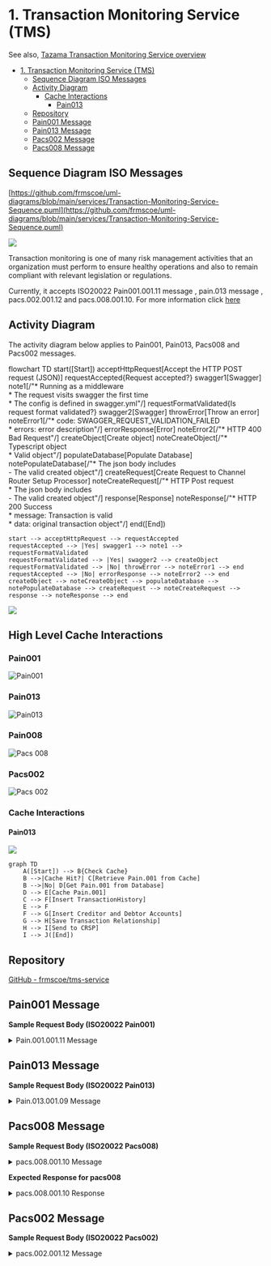 # 1. Transaction Monitoring Service (TMS)

See also, [Tazama Transaction Monitoring Service overview](https://frmscoe.atlassian.net/wiki/spaces/ACTIO/pages/1737938/Actio+Transaction+Monitoring+Service+overview)

- [1. Transaction Monitoring Service (TMS)](#1-transaction-monitoring-service-tms)
  - [Sequence Diagram ISO Messages](#sequence-diagram-iso-messages)
  - [Activity Diagram](#activity-diagram)
    - [Cache Interactions](#cache-interactions)
      - [Pain013](#pain013)
  - [Repository](#repository)
  - [Pain001 Message](#pain001-message)
  - [Pain013 Message](#pain013-message)
  - [Pacs002 Message](#pacs002-message)
  - [Pacs008 Message](#pacs008-message)

## Sequence Diagram ISO Messages

[https://github.com/frmscoe/uml-diagrams/blob/main/services/Transaction-Monitoring-Service-Sequence.puml](https://github.com/frmscoe/uml-diagrams/blob/main/services/Transaction-Monitoring-Service-Sequence.puml)

![](./images/image-20230815-100606.png)

Transaction monitoring is one of many risk management activities that an organization must perform to ensure healthy operations and also to remain compliant with relevant legislation or regulations.

Currently, it accepts ISO20022 Pain001.001.11 message , pain.013 message , pacs.002.001.12 and pacs.008.001.10. For more information click [here](https://github.com/frmscoe/docs/blob/dev/Knowledge-Articles/iso20022-and-tazama.md)

## Activity Diagram

The activity diagram below applies to Pain001, Pain013, Pacs008 and Pacs002 messages.

flowchart TD
    start([Start])
    acceptHttpRequest[Accept the HTTP POST request (JSON)]
    requestAccepted{Request accepted?}
    swagger1[Swagger]
    note1[/"* Running as a middleware<br>* The request visits swagger the first time<br>* The config is defined in swagger.yml"/]
    requestFormatValidated{Is request format validated?}
    swagger2[Swagger]
    throwError[Throw an error]
    noteError1[/"* code: SWAGGER_REQUEST_VALIDATION_FAILED<br>* errors: error description"/]
    errorResponse[Error]
    noteError2[/"* HTTP 400 Bad Request"/]
    createObject[Create object]
    noteCreateObject[/"* Typescript object<br>* Valid object"/]
    populateDatabase[Populate Database]
    notePopulateDatabase[/"* The json body includes<br>  - The valid created object"/]
    createRequest[Create Request to Channel Router Setup Processor]
    noteCreateRequest[/"* HTTP Post request<br>* The json body includes<br>  - The valid created object"/]
    response[Response]
    noteResponse[/"* HTTP 200 Success<br>* message: Transaction is valid<br>* data: original transaction object"/]
    end([End])

    start --> acceptHttpRequest --> requestAccepted
    requestAccepted --> |Yes| swagger1 --> note1 --> requestFormatValidated
    requestFormatValidated --> |Yes| swagger2 --> createObject
    requestFormatValidated --> |No| throwError --> noteError1 --> end
    requestAccepted --> |No| errorResponse --> noteError2 --> end
    createObject --> noteCreateObject --> populateDatabase --> notePopulateDatabase --> createRequest --> noteCreateRequest --> response --> noteResponse --> end

![](./images/image-20230815-100624.png)

## High Level Cache Interactions

### Pain001

![Pain001](https://github.com/frmscoe/tms-service/blob/assets/assets/pain001.svg)

### Pain013

![Pain013](https://github.com/frmscoe/tms-service/blob/assets/assets/pain013.svg)

### Pain008

![Pacs 008](https://github.com/frmscoe/tms-service/blob/assets/assets/pacs008.svg)

### Pacs002

![Pacs 002](https://github.com/frmscoe/tms-service/blob/assets/assets/pacs002.svg)

### Cache Interactions

#### Pain013

![](./images/Pain013_DB_High_Level_Interactions.png)

```mermaid
graph TD
    A([Start]) --> B{Check Cache}
    B -->|Cache Hit?| C[Retrieve Pain.001 from Cache]
    B -->|No| D[Get Pain.001 from Database]
    D --> E[Cache Pain.001]
    C --> F[Insert TransactionHistory]
    E --> F
    F --> G[Insert Creditor and Debtor Accounts]
    G --> H[Save Transaction Relationship]
    H --> I[Send to CRSP]
    I --> J([End])
```

## Repository

[GitHub - frmscoe/tms-service](https://github.com/frmscoe/tms-service)

## Pain001 Message

**Sample Request Body (ISO20022 Pain001)**

<details>
  <summary>
    Pain.001.001.11 Message
  </summary>
  
  ```json
  {
  "TxTp": "pain.001.001.11",
  "CstmrCdtTrfInitn": {
    "GrpHdr": {
      "MsgId": "24988b914e3d4cf98a7659b2c45ce063258",
      "CreDtTm": "2021-12-03T12:40:14.000Z",
      "NbOfTxs": 1,
      "InitgPty": {
        "Nm": "April Blake Grant",
        "Id": {
          "PrvtId": {
            "DtAndPlcOfBirth": {
              "BirthDt": "1968-02-01",
              "CityOfBirth": "Unknown",
              "CtryOfBirth": "ZZ"
            },
            "Othr": {
              "Id": "+27730975224",
              "SchmeNm": {
                "Prtry": "MSISDN"
              }
            }
          }
        },
        "CtctDtls": {
          "MobNb": "+27-730975224"
        }
      }
    },
    "PmtInf": {
      "PmtInfId": "5ab4fc7355de4ef8a75b78b00a681ed2569",
      "PmtMtd": "TRA",
      "ReqdAdvcTp": {
        "DbtAdvc": {
          "Cd": "ADWD",
          "Prtry": "Advice with transaction details"
        }
      },
      "ReqdExctnDt": {
        "Dt": "2021-12-03",
        "DtTm": "2021-12-03T12:40:14.000Z"
      },
      "Dbtr": {
        "Nm": "April Blake Grant",
        "Id": {
          "PrvtId": {
            "DtAndPlcOfBirth": {
              "BirthDt": "1968-02-01",
              "CityOfBirth": "Unknown",
              "CtryOfBirth": "ZZ"
            },
            "Othr": {
              "Id": "+27730975224",
              "SchmeNm": {
                "Prtry": "MSISDN"
              }
            }
          }
        },
        "CtctDtls": {
          "MobNb": "+27-730975224"
        }
      },
      "DbtrAcct": {
        "Id": {
          "Othr": {
            "Id": "+27730975224",
            "SchmeNm": {
              "Prtry": "MSISDN"
            }
          }
        },
        "Nm": "April Grant"
      },
      "DbtrAgt": {
        "FinInstnId": {
          "ClrSysMmbId": {
            "MmbId": "dfsp001"
          }
        }
      },
      "CdtTrfTxInf": {
        "PmtId": {
          "EndToEndId": "2c516801007642dfb892944dde1cf845"
        },
        "PmtTpInf": {
          "CtgyPurp": {
            "Prtry": "TRANSFER BLANK"
          }
        },
        "Amt": {
          "InstdAmt": {
            "Amt": {
              "Amt": 31020.89,
              "Ccy": "USD"
            }
          },
          "EqvtAmt": {
            "Amt": {
              "Amt": 31020.89,
              "Ccy": "USD"
            },
            "CcyOfTrf": "USD"
          }
        },
        "ChrgBr": "DEBT",
        "CdtrAgt": {
          "FinInstnId": {
            "ClrSysMmbId": {
              "MmbId": "dfsp002"
            }
          }
        },
        "Cdtr": {
          "Nm": "Felicia Easton Quill",
          "Id": {
            "PrvtId": {
              "DtAndPlcOfBirth": {
                "BirthDt": "1935-05-08",
                "CityOfBirth": "Unknown",
                "CtryOfBirth": "ZZ"
              },
              "Othr": {
                "Id": "+27707650428",
                "SchmeNm": {
                  "Prtry": "MSISDN"
                }
              }
            }
          },
          "CtctDtls": {
            "MobNb": "+27-707650428"
          }
        },
        "CdtrAcct": {
          "Id": {
            "Othr": {
              "Id": "+27707650428",
              "SchmeNm": {
                "Prtry": "MSISDN"
              }
            }
          },
          "Nm": "Felicia Quill"
        },
        "Purp": {
          "Cd": "MP2P"
        },
        "RgltryRptg": {
          "Dtls": {
            "Tp": "BALANCE OF PAYMENTS",
            "Cd": "100"
          }
        },
        "RmtInf": {
          "Ustrd": "Payment of USD 30713.75 from April to Felicia"
        },
        "SplmtryData": {
          "Envlp": {
            "Doc": {
              "Dbtr": {
                "FrstNm": "April",
                "MddlNm": "Blake",
                "LastNm": "Grant",
                "MrchntClssfctnCd": "BLANK"
              },
              "Cdtr": {
                "FrstNm": "Felicia",
                "MddlNm": "Easton",
                "LastNm": "Quill",
                "MrchntClssfctnCd": "BLANK"
              },
              "DbtrFinSvcsPrvdrFees": {
                "Ccy": "USD",
                "Amt": 307.14
              },
              "Xprtn": "2021-11-30T10:38:56.000Z"
            }
          }
        }
      }
    },
    "SplmtryData": {
      "Envlp": {
        "Doc": {
          "InitgPty": {
            "InitrTp": "CONSUMER",
            "Glctn": {
              "Lat": "-3.1609",
              "Long": "38.3588"
            }
          }
        }
      }
    }
  }
}

```
</details>


## Pain013 Message

**Sample Request Body (ISO20022 Pain013)**

<details>
  <summary>
    Pain.013.001.09 Message
  </summary>

```json
{
  "TxTp": "pain.013.001.09",
  "CdtrPmtActvtnReq": {
    "GrpHdr": {
      "MsgId": "42665509efd844da90caf468e891aa52256",
      "CreDtTm": "2021-12-03T12:40:16.000Z",
      "NbOfTxs": 1,
      "InitgPty": {
        "Nm": "April Blake Grant",
        "Id": {
          "PrvtId": {
            "DtAndPlcOfBirth": {
              "BirthDt": "1968-02-01",
              "CityOfBirth": "Unknown",
              "CtryOfBirth": "ZZ"
            },
            "Othr": {
              "Id": "+27730975224",
              "SchmeNm": {
                "Prtry": "MSISDN"
              }
            }
          }
        },
        "CtctDtls": {
          "MobNb": "+27-730975224"
        }
      }
    },
    "PmtInf": {
      "PmtInfId": "5ab4fc7355de4ef8a75b78b00a681ed2254",
      "PmtMtd": "TRA",
      "ReqdAdvcTp": {
        "DbtAdvc": {
          "Cd": "ADWD",
          "Prtry": "Advice with transaction details"
        }
      },
      "ReqdExctnDt": {
        "DtTm": "2021-12-03T12:40:14.000Z"
      },
      "XpryDt": {
        "DtTm": "2021-11-30T10:38:56.000Z"
      },
      "Dbtr": {
        "Nm": "April Blake Grant",
        "Id": {
          "PrvtId": {
            "DtAndPlcOfBirth": {
              "BirthDt": "1968-02-01",
              "CityOfBirth": "Unknown",
              "CtryOfBirth": "ZZ"
            },
            "Othr": {
              "Id": "+27730975224",
              "SchmeNm": {
                "Prtry": "MSISDN"
              }
            }
          }
        },
        "CtctDtls": {
          "MobNb": "+27-730975224"
        }
      },
      "DbtrAcct": {
        "Id": {
          "Othr": {
            "Id": "+27730975224",
            "SchmeNm": {
              "Prtry": "MSISDN"
            }
          }
        },
        "Nm": "April Grant"
      },
      "DbtrAgt": {
        "FinInstnId": {
          "ClrSysMmbId": {
            "MmbId": "dfsp001"
          }
        }
      },
      "CdtTrfTxInf": {
        "PmtId": {
          "EndToEndId": "2c516801007642dfb892944dde1cf845"
        },
        "PmtTpInf": {
          "CtgyPurp": {
            "Prtry": "TRANSFER BLANK"
          }
        },
        "Amt": {
          "InstdAmt": {
            "Amt": {
              "Amt": 31020.89,
              "Ccy": "USD"
            }
          },
          "EqvtAmt": {
            "Amt": {
              "Amt": 31020.89,
              "Ccy": "USD"
            },
            "CcyOfTrf": "USD"
          }
        },
        "ChrgBr": "DEBT",
        "CdtrAgt": {
          "FinInstnId": {
            "ClrSysMmbId": {
              "MmbId": "dfsp002"
            }
          }
        },
        "Cdtr": {
          "Nm": "Felicia Easton Quill",
          "Id": {
            "PrvtId": {
              "DtAndPlcOfBirth": {
                "BirthDt": "1935-05-08",
                "CityOfBirth": "Unknown",
                "CtryOfBirth": "ZZ"
              },
              "Othr": {
                "Id": "+27707650428",
                "SchmeNm": {
                  "Prtry": "MSISDN"
                }
              }
            }
          },
          "CtctDtls": {
            "MobNb": "+27-707650428"
          }
        },
        "CdtrAcct": {
          "Id": {
            "Othr": {
              "Id": "+27707650428",
              "SchmeNm": {
                "Prtry": "MSISDN"
              }
            }
          },
          "Nm": "Felicia Quill"
        },
        "Purp": {
          "Cd": "MP2P"
        },
        "RgltryRptg": {
          "Dtls": {
            "Tp": "BALANCE OF PAYMENTS",
            "Cd": "100"
          }
        },
        "SplmtryData": {
          "Envlp": {
            "Doc": {
              "PyeeRcvAmt": {
                "Amt": {
                  "Amt": 30713.75,
                  "Ccy": "USD"
                }
              },
              "PyeeFinSvcsPrvdrFee": {
                "Amt": {
                  "Amt": 153.57,
                  "Ccy": "USD"
                }
              },
              "PyeeFinSvcsPrvdrComssn": {
                "Amt": {
                  "Amt": 30.71,
                  "Ccy": "USD"
                }
              }
            }
          }
        }
      }
    },
    "SplmtryData": {
      "Envlp": {
        "Doc": {
          "InitgPty": {
            "Glctn": {
              "Lat": "-3.1609",
              "Long": "38.3588"
            }
          }
        }
      }
    }
  }
}
```

</details>

## Pacs008 Message

**Sample Request Body (ISO20022 Pacs008)**

<details>
  <summary>
    pacs.008.001.10 Message
  </summary>

```json
{
  "TxTp": "pacs.008.001.10",
  "FIToFICstmrCdt": {
    "GrpHdr": {
      "MsgId": "8cc4f6ffb4fd4e31b42aec0ed5d600a0123",
      "CreDtTm": "2021-12-03T15:24:25.000Z",
      "NbOfTxs": 1,
      "SttlmInf": {
        "SttlmMtd": "CLRG"
      }
    },
    "CdtTrfTxInf": {
      "PmtId": {
        "InstrId": "5ab4fc7355de4ef8a75b78b00a681ed2879",
        "EndToEndId": "2c516801007642dfb892944dde1cf845789"
      },
      "IntrBkSttlmAmt": {
        "Amt": {
          "Amt": 31020.89,
          "Ccy": "USD"
        }
      },
      "InstdAmt": {
        "Amt": {
          "Amt": 31020.89,
          "Ccy": "USD"
        }
      },
      "ChrgBr": "DEBT",
      "ChrgsInf": {
        "Amt": {
          "Amt": 307.14,
          "Ccy": "USD"
        },
        "Agt": {
          "FinInstnId": {
            "ClrSysMmbId": {
              "MmbId": "dfsp001"
            }
          }
        }
      },
      "InitgPty": {
        "Nm": "April Blake Grant",
        "Id": {
          "PrvtId": {
            "DtAndPlcOfBirth": {
              "BirthDt": "1968-02-01",
              "CityOfBirth": "Unknown",
              "CtryOfBirth": "ZZ"
            },
            "Othr": {
              "Id": "+27730975224",
              "SchmeNm": {
                "Prtry": "MSISDN"
              }
            }
          }
        },
        "CtctDtls": {
          "MobNb": "+27-730975224"
        }
      },
      "Dbtr": {
        "Nm": "April Blake Grant",
        "Id": {
          "PrvtId": {
            "DtAndPlcOfBirth": {
              "BirthDt": "1968-02-01",
              "CityOfBirth": "Unknown",
              "CtryOfBirth": "ZZ"
            },
            "Othr": {
              "Id": "+27730975224",
              "SchmeNm": {
                "Prtry": "MSISDN"
              }
            }
          }
        },
        "CtctDtls": {
          "MobNb": "+27-730975224"
        }
      },
      "DbtrAcct": {
        "Id": {
          "Othr": {
            "Id": "+27730975224",
            "SchmeNm": {
              "Prtry": "MSISDN"
            }
          }
        },
        "Nm": "April Grant"
      },
      "DbtrAgt": {
        "FinInstnId": {
          "ClrSysMmbId": {
            "MmbId": "dfsp001"
          }
        }
      },
      "CdtrAgt": {
        "FinInstnId": {
          "ClrSysMmbId": {
            "MmbId": "dfsp002"
          }
        }
      },
      "Cdtr": {
        "Nm": "Felicia Easton Quill",
        "Id": {
          "PrvtId": {
            "DtAndPlcOfBirth": {
              "BirthDt": "1935-05-08",
              "CityOfBirth": "Unknown",
              "CtryOfBirth": "ZZ"
            },
            "Othr": {
              "Id": "+27707650428",
              "SchmeNm": {
                "Prtry": "MSISDN"
              }
            }
          }
        },
        "CtctDtls": {
          "MobNb": "+27-707650428"
        }
      },
      "CdtrAcct": {
        "Id": {
          "Othr": {
            "Id": "+27707650428",
            "SchmeNm": {
              "Prtry": "MSISDN"
            }
          }
        },
        "Nm": "Felicia Quill"
      },
      "Purp": {
        "Cd": "MP2P"
      }
    },
    "RgltryRptg": {
      "Dtls": {
        "Tp": "BALANCE OF PAYMENTS",
        "Cd": "100"
      }
    },
    "RmtInf": {
      "Ustrd": "Payment of USD 30713.75 from April to Felicia"
    },
    "SplmtryData": {
      "Envlp": {
        "Doc": {
          "Xprtn": "2021-11-30T10:38:56.000Z"
        }
      }
    }
  }
}
```

</details>

**Expected Response for pacs008**

<details>
  <summary>
    pacs.008.001.10 Response
  </summary>

  ```json
{
  "TxTp": "pacs.008.001.10",
  "FIToFICstmrCdt": {
    "GrpHdr": {
      "MsgId": "8cc4f6ffb4fd4e31b42aec0ed5d600a0123",
      "CreDtTm": "2021-12-03T15:24:25.000Z",
      "NbOfTxs": 1,
      "SttlmInf": {
        "SttlmMtd": "CLRG"
      }
    },
    "CdtTrfTxInf": {
      "PmtId": {
        "InstrId": "5ab4fc7355de4ef8a75b78b00a681ed2879",
        "EndToEndId": "2c516801007642dfb892944dde1cf845789"
      },
      "IntrBkSttlmAmt": {
        "Amt": {
          "Amt": 31020.89,
          "Ccy": "USD"
        }
      },
      "InstdAmt": {
        "Amt": {
          "Amt": 31020.89,
          "Ccy": "USD"
        }
      },
      "ChrgBr": "DEBT",
      "ChrgsInf": {
        "Amt": {
          "Amt": 307.14,
          "Ccy": "USD"
        },
        "Agt": {
          "FinInstnId": {
            "ClrSysMmbId": {
              "MmbId": "dfsp001"
            }
          }
        }
      },
      "InitgPty": {
        "Nm": "April Blake Grant",
        "Id": {
          "PrvtId": {
            "DtAndPlcOfBirth": {
              "BirthDt": "1968-02-01",
              "CityOfBirth": "Unknown",
              "CtryOfBirth": "ZZ"
            },
            "Othr": {
              "Id": "+27730975224",
              "SchmeNm": {
                "Prtry": "MSISDN"
              }
            }
          }
        },
        "CtctDtls": {
          "MobNb": "+27-730975224"
        }
      },
      "Dbtr": {
        "Nm": "April Blake Grant",
        "Id": {
          "PrvtId": {
            "DtAndPlcOfBirth": {
              "BirthDt": "1968-02-01",
              "CityOfBirth": "Unknown",
              "CtryOfBirth": "ZZ"
            },
            "Othr": {
              "Id": "+27730975224",
              "SchmeNm": {
                "Prtry": "MSISDN"
              }
            }
          }
        },
        "CtctDtls": {
          "MobNb": "+27-730975224"
        }
      },
      "DbtrAcct": {
        "Id": {
          "Othr": {
            "Id": "+27730975224",
            "SchmeNm": {
              "Prtry": "MSISDN"
            }
          }
        },
        "Nm": "April Grant"
      },
      "DbtrAgt": {
        "FinInstnId": {
          "ClrSysMmbId": {
            "MmbId": "dfsp001"
          }
        }
      },
      "CdtrAgt": {
        "FinInstnId": {
          "ClrSysMmbId": {
            "MmbId": "dfsp002"
          }
        }
      },
      "Cdtr": {
        "Nm": "Felicia Easton Quill",
        "Id": {
          "PrvtId": {
            "DtAndPlcOfBirth": {
              "BirthDt": "1935-05-08",
              "CityOfBirth": "Unknown",
              "CtryOfBirth": "ZZ"
            },
            "Othr": {
              "Id": "+27707650428",
              "SchmeNm": {
                "Prtry": "MSISDN"
              }
            }
          }
        },
        "CtctDtls": {
          "MobNb": "+27-707650428"
        }
      },
      "CdtrAcct": {
        "Id": {
          "Othr": {
            "Id": "+27707650428",
            "SchmeNm": {
              "Prtry": "MSISDN"
            }
          }
        },
        "Nm": "Felicia Quill"
      },
      "Purp": {
        "Cd": "MP2P"
      }
    },
    "RgltryRptg": {
      "Dtls": {
        "Tp": "BALANCE OF PAYMENTS",
        "Cd": "100"
      }
    },
    "RmtInf": {
      "Ustrd": "Payment of USD 30713.75 from April to Felicia"
    },
    "SplmtryData": {
      "Envlp": {
        "Doc": {
          "Xprtn": "2021-11-30T10:38:56.000Z"
        }
      }
    }
  }
}
```

</details>



## Pacs002 Message

**Sample Request Body (ISO20022 Pacs002)**

<details>
  <summary>
    pacs.002.001.12 Message
  </summary>
  
  ```json
{
  "TxTp": "pacs.002.001.12",
  "FIToFIPmtSts": {
    "GrpHdr": {
      "MsgId": "30bea71c5a054978ad0da7f94b2a40e9789",
      "CreDtTm": "2021-12-03T15:24:27.000Z"
    },
    "TxInfAndSts": {
      "OrgnlInstrId": "5ab4fc7355de4ef8a75b78b00a681ed2255",
      "OrgnlEndToEndId": "2c516801007642dfb892944dde1cf845897",
      "TxSts": "ACCC",
      "ChrgsInf": [
        {
          "Amt": {
            "Amt": 307.14,
            "Ccy": "USD"
          },
          "Agt": {
            "FinInstnId": {
              "ClrSysMmbId": {
                "MmbId": "dfsp001"
              }
            }
          }
        },
        {
          "Amt": {
            "Amt": 153.57,
            "Ccy": "USD"
          },
          "Agt": {
            "FinInstnId": {
              "ClrSysMmbId": {
                "MmbId": "dfsp001"
              }
            }
          }
        },
        {
          "Amt": {
            "Amt": 30.71,
            "Ccy": "USD"
          },
          "Agt": {
            "FinInstnId": {
              "ClrSysMmbId": {
                "MmbId": "dfsp002"
              }
            }
          }
        }
      ],
      "AccptncDtTm": "2021-12-03T15:24:26.000Z",
      "InstgAgt": {
        "FinInstnId": {
          "ClrSysMmbId": {
            "MmbId": "dfsp001"
          }
        }
      },
      "InstdAgt": {
        "FinInstnId": {
          "ClrSysMmbId": {
            "MmbId": "dfsp002"
          }
        }
      }
    }
  }
}
```
  </details>
